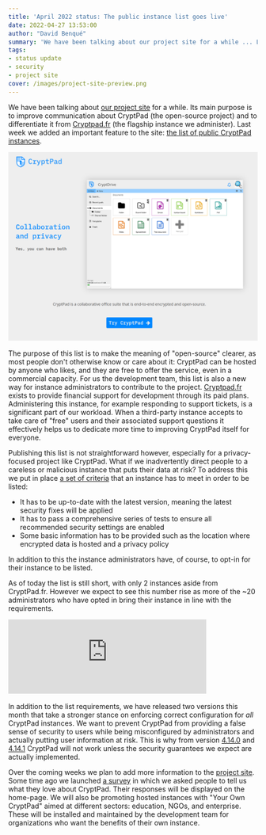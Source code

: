 ```yaml
---
title: 'April 2022 status: The public instance list goes live'
date: 2022-04-27 13:53:00
author: "David Benqué"
summary: 'We have been talking about our project site for a while ... Last week we added an important feature to the site: the list of public CryptPad instances.'
tags:
- status update
- security
- project site
cover: /images/project-site-preview.png
---
```



We have been talking about [our project site](https://cryptpad.org) for a while. Its main purpose is to improve communication about CryptPad (the open-source project) and to differentiate it from [Cryptpad.fr](https://cryptpad.fr) (the flagship instance we administer). Last week we added an important feature to the site: [the list of public CryptPad instances](https://cryptpad.org/instances/).

![Screenshot of the updated project site. Clicking "Try CryptPad" takes visitors to the public instance list](/images/project-site-preview.png)  


The purpose of this list is to make the meaning of "open-source" clearer, as most people don't otherwise know or care about it: CryptPad can be hosted by anyone who likes, and they are free to offer the service, even in a commercial capacity. For us the development team, this list is also a new way for instance administrators to contribute to the project. [Cryptpad.fr](https://cryptpad.fr) exists to provide financial support for development through its paid plans. Administering this instance, for example responding to support tickets, is a significant part of our workload. When a third-party instance accepts to take care of "free" users and their associated support questions it effectively helps us to dedicate more time to improving CryptPad itself for everyone.

Publishing this list is not straightforward however, especially for a privacy-focused project like CryptPad. What if we inadvertently direct people to a careless or malicious instance that puts their data at risk? To address this we put in place [a set of criteria](https://docs.cryptpad.fr/en/admin_guide/admin_panel.html#list-my-instance-in-public-directories) that an instance has to meet in order to be listed:

- It has to be up-to-date with the latest version, meaning the latest security fixes will be applied
- It has to pass a comprehensive series of tests to ensure all recommended security settings are enabled
- Some basic information has to be provided such as the location where encrypted data is hosted and a privacy policy

In addition to this the instance administrators have, of course, to opt-in for their instance to be listed.

As of today the list is still short, with only 2 instances aside from CryptPad.fr. However we expect to see this number rise as more of the ~20 administrators who have opted in bring their instance in line with the requirements.

<iframe src="https://social.weho.st/@cryptpad/108073662309134459/embed" class="mastodon-embed" style="max-width: 100%; border: 0" width="400" allowfullscreen="allowfullscreen"></iframe><script src="https://social.weho.st/embed.js" async="async"></script>

In addition to the list requirements, we have released two versions this month that take a stronger stance on enforcing correct configuration for *all* CryptPad instances. We want to prevent CryptPad from providing a false sense of security to users while being misconfigured by administrators and actually putting user information at risk. This is why from version [4.14.0](https://github.com/xwiki-labs/cryptpad/releases/tag/4.14.0) and [4.14.1](https://github.com/xwiki-labs/cryptpad/releases/tag/4.14.1) CryptPad will not work unless the security guarantees we expect are actually implemented.

Over the coming weeks we plan to add more information to the [project site](https://cryptpad.org). Some time ago we launched [a survey](https://cryptpad.fr/form/#/3/form/view/0684aee21b4a36ed9dc41cfca9a27246/) in which we asked people to tell us what they love about CryptPad. Their responses will be displayed on the home-page. We will also be promoting hosted instances with "Your Own CryptPad" aimed at different sectors: education, NGOs, and enterprise. These will be installed and maintained by the development team for organizations who want the benefits of their own instance.

